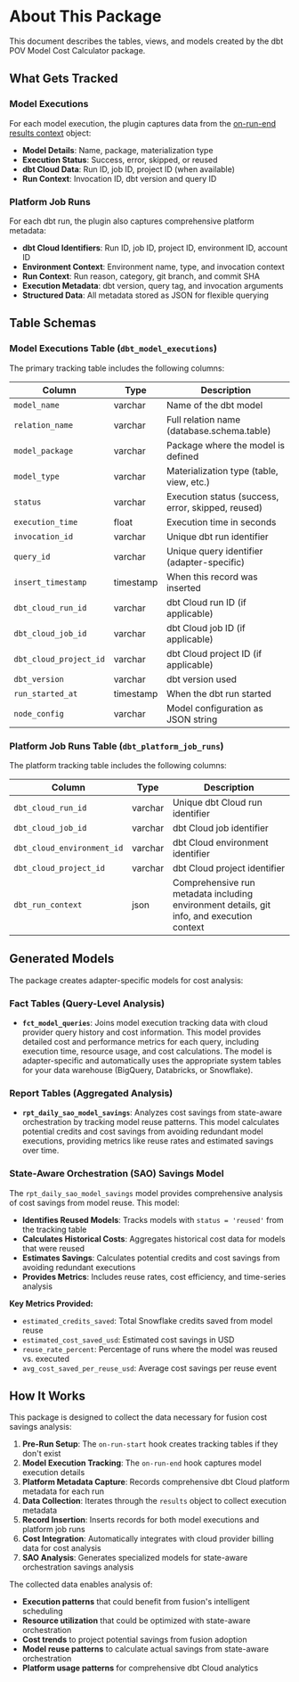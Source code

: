 # About This Package

This document describes the tables, views, and models created by the dbt POV Model Cost Calculator package.

## What Gets Tracked

### Model Executions
For each model execution, the plugin captures data from the [on-run-end results context](https://docs.getdbt.com/reference/dbt-jinja-functions/on-run-end-context#results) object:

- **Model Details**: Name, package, materialization type
- **Execution Status**: Success, error, skipped, or reused
- **dbt Cloud Data**: Run ID, job ID, project ID (when available)
- **Run Context**: Invocation ID, dbt version and query ID

### Platform Job Runs
For each dbt run, the plugin also captures comprehensive platform metadata:

- **dbt Cloud Identifiers**: Run ID, job ID, project ID, environment ID, account ID
- **Environment Context**: Environment name, type, and invocation context
- **Run Context**: Run reason, category, git branch, and commit SHA
- **Execution Metadata**: dbt version, query tag, and invocation arguments
- **Structured Data**: All metadata stored as JSON for flexible querying

## Table Schemas

### Model Executions Table (`dbt_model_executions`)

The primary tracking table includes the following columns:

| Column | Type | Description |
|--------|------|-------------|
| `model_name` | varchar | Name of the dbt model |
| `relation_name` | varchar | Full relation name (database.schema.table) |
| `model_package` | varchar | Package where the model is defined |
| `model_type` | varchar | Materialization type (table, view, etc.) |
| `status` | varchar | Execution status (success, error, skipped, reused) |
| `execution_time` | float | Execution time in seconds |
| `invocation_id` | varchar | Unique dbt run identifier |
| `query_id` | varchar | Unique query identifier (adapter-specific) |
| `insert_timestamp` | timestamp | When this record was inserted |
| `dbt_cloud_run_id` | varchar | dbt Cloud run ID (if applicable) |
| `dbt_cloud_job_id` | varchar | dbt Cloud job ID (if applicable) |
| `dbt_cloud_project_id` | varchar | dbt Cloud project ID (if applicable) |
| `dbt_version` | varchar | dbt version used |
| `run_started_at` | timestamp | When the dbt run started |
| `node_config` | varchar | Model configuration as JSON string |

### Platform Job Runs Table (`dbt_platform_job_runs`)

The platform tracking table includes the following columns:

| Column | Type | Description |
|--------|------|-------------|
| `dbt_cloud_run_id` | varchar | Unique dbt Cloud run identifier |
| `dbt_cloud_job_id` | varchar | dbt Cloud job identifier |
| `dbt_cloud_environment_id` | varchar | dbt Cloud environment identifier |
| `dbt_cloud_project_id` | varchar | dbt Cloud project identifier |
| `dbt_run_context` | json | Comprehensive run metadata including environment details, git info, and execution context |

## Generated Models

The package creates adapter-specific models for cost analysis:

### Fact Tables (Query-Level Analysis)

- **`fct_model_queries`**: Joins model execution tracking data with cloud provider query history and cost information. This model provides detailed cost and performance metrics for each query, including execution time, resource usage, and cost calculations. The model is adapter-specific and automatically uses the appropriate system tables for your data warehouse (BigQuery, Databricks, or Snowflake).

### Report Tables (Aggregated Analysis)

- **`rpt_daily_sao_model_savings`**: Analyzes cost savings from state-aware orchestration by tracking model reuse patterns. This model calculates potential credits and cost savings from avoiding redundant model executions, providing metrics like reuse rates and estimated savings over time.

### State-Aware Orchestration (SAO) Savings Model

The `rpt_daily_sao_model_savings` model provides comprehensive analysis of cost savings from model reuse. This model:

- **Identifies Reused Models**: Tracks models with `status = 'reused'` from the tracking table
- **Calculates Historical Costs**: Aggregates historical cost data for models that were reused
- **Estimates Savings**: Calculates potential credits and cost savings from avoiding redundant executions
- **Provides Metrics**: Includes reuse rates, cost efficiency, and time-series analysis

**Key Metrics Provided:**
- `estimated_credits_saved`: Total Snowflake credits saved from model reuse
- `estimated_cost_saved_usd`: Estimated cost savings in USD
- `reuse_rate_percent`: Percentage of runs where the model was reused vs. executed
- `avg_cost_saved_per_reuse_usd`: Average cost savings per reuse event

## How It Works

This package is designed to collect the data necessary for fusion cost savings analysis:

1. **Pre-Run Setup**: The `on-run-start` hook creates tracking tables if they don't exist
2. **Model Execution Tracking**: The `on-run-end` hook captures model execution details
3. **Platform Metadata Capture**: Records comprehensive dbt Cloud platform metadata for each run
4. **Data Collection**: Iterates through the `results` object to collect execution metadata
5. **Record Insertion**: Inserts records for both model executions and platform job runs
6. **Cost Integration**: Automatically integrates with cloud provider billing data for cost analysis
7. **SAO Analysis**: Generates specialized models for state-aware orchestration savings analysis

The collected data enables analysis of:
- **Execution patterns** that could benefit from fusion's intelligent scheduling
- **Resource utilization** that could be optimized with state-aware orchestration  
- **Cost trends** to project potential savings from fusion adoption
- **Model reuse patterns** to calculate actual savings from state-aware orchestration
- **Platform usage patterns** for comprehensive dbt Cloud analytics

